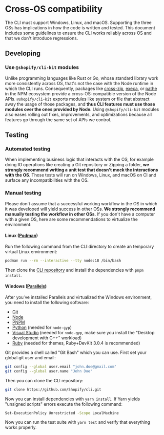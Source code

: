 # Cross-OS compatibility

The CLI must support Windows, Linux, and macOS.
Supporting the three OSs has implications in how the code is written and tested. This document includes some guidelines to ensure the CLI works reliably across OS and that we don't introduce regressions.

## Developing

### Use `@shopify/cli-kit` modules

Unlike programming languages like Rust or Go, whose standard library work more consistently across OS, that's not the case with the Node runtime in which the CLI runs. Consequently, packages like [cross-zip](https://www.npmjs.com/package/cross-zip), [execa](https://www.npmjs.com/package/execa), or [pathe](https://www.npmjs.com/package/pathe) in the NPM ecosystem provide a cross-OS-compatible version of the Node APIs. `@shopify/cli-kit` exports modules like system or file that abstract away the usage of those packages, and **thus CLI features must use those modules over the ones provided by Node**. Using `@shopify/cli-kit` modules also eases rolling out fixes, improvements, and optimizations because all features go through the same set of APIs we control.

## Testing

### Automated testing

When implementing business logic that interacts with the OS, for example doing IO operations like creating a Git repository or Zipping a folder, **we strongly recommend writing a unit test that doesn't mock the interactions with the OS**. Those tests will run on Windows, Linux, and macOS on CI and surface any incompatibilities with the OS.


### Manual testing

Please don't assume that a successful working workflow in the OS in which it was developed will yield success in other OSs. **We strongly recommend manually testing the workflow in other OSs**. If you don't have a computer with a given OS, here are some recommendations to virtualize the environment:

#### Linux ([Podman](https://podman.io/))

Run the following command from the CLI directory to create an temporary virtual Linux environment:

```bash
podman run --rm --interactive --tty node:18 /bin/bash
```

Then clone the [CLI repository](https://github.com/Shopify/cli) and install the dependencies with `pnpm install`.

#### Windows ([Parallels](https://www.parallels.com/pd/general/))

After you've installed Parallels and virtualized the Windows environment, you need to install the following software:

- [Git](https://git-scm.com/download/win)
- [Node](https://nodejs.org/en/download/)
- [PNPM](https://pnpm.io/installation)
- [Python](https://www.python.org/downloads/windows/) (needed for `node-gyp`)
- [Visual Studio](https://code.visualstudio.com/download) (needed for `node-gyp`, make sure you install the "Desktop development with C++" workload)
- [Ruby](https://rubyinstaller.org/downloads/) (needed for themes, Ruby+DevKit 3.0.4 is recommended)

Git provides a shell called "Git Bash" which you can use. First set your global git user and email:

```bash
git config --global user.email "john.doe@gmail.com"
git config --global user.name "John Doe"
```

Then you can clone the CLI repository:

```bash
git clone https://github.com/Shopify/cli.git
```

Now you can install dependencies with `yarn install`. If Yarn yields "unsigned scripts" errors execute the following command:

```bash
Set-ExecutionPolicy Unrestricted -Scope LocalMachine
```

Now you can run the test suite with `yarn test` and verify that everything works properly.
